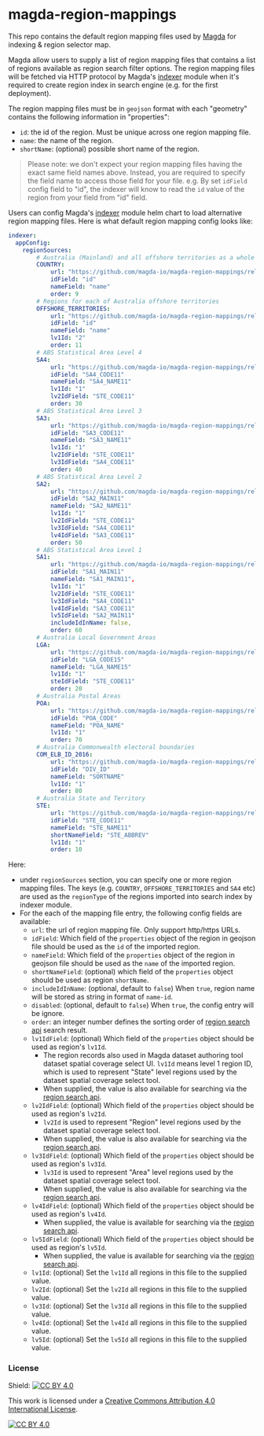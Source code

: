 # magda-region-mappings

This repo contains the default region mapping files used by [Magda](https://github.com/magda-io/magda) for indexing &amp; region selector map.

Magda allow users to supply a list of region mapping files that contains a list of regions available as region search filter options. The region mapping files will be fetched via HTTP protocol by Magda's [indexer](https://github.com/magda-io/magda/tree/main/deploy/helm/internal-charts/indexer) module when it's required to create region index in search engine (e.g. for the first deployment).

The region mapping files must be in `geojson` format with each "geometry" contains the following information in "properties":
- `id`: the id of the region. Must be unique across one region mapping file.
- `name`: the name of the region.
- `shortName`: (optional) possible short name of the region.

> Please note: we don't expect your region mapping files having the exact same field names above. Instead, you are required to specify the field name to access those field for your file. e.g. By set `idField` config field to "id", the indexer will know to read the `id` value of the region from your field from "id" field.

Users can config Magda's [indexer](https://github.com/magda-io/magda/tree/main/deploy/helm/internal-charts/indexer) module helm chart to load alternative region mapping files. Here is what default region mapping config looks like:

```yaml
indexer:
  appConfig:
    regionSources:
        # Australia (Mainland) and all offshore territories as a whole
        COUNTRY:
            url: "https://github.com/magda-io/magda-region-mappings/releases/download/v1.0.0/country.geojson"
            idField: "id"
            nameField: "name"
            order: 9
        # Regions for each of Australia offshore territories
        OFFSHORE_TERRITORIES:
            url: "https://github.com/magda-io/magda-region-mappings/releases/download/v1.0.0/off-shore-territories.geojson"
            idField: "id"
            nameField: "name"
            lv1Id: "2"
            order: 11
        # ABS Statistical Area Level 4
        SA4:
            url: "https://github.com/magda-io/magda-region-mappings/releases/download/v1.0.0/SA4.geojson"
            idField: "SA4_CODE11"
            nameField: "SA4_NAME11"
            lv1Id: "1"
            lv2IdField: "STE_CODE11"
            order: 30
        # ABS Statistical Area Level 3
        SA3:
            url: "https://github.com/magda-io/magda-region-mappings/releases/download/v1.0.0/SA3.geojson"
            idField: "SA3_CODE11"
            nameField: "SA3_NAME11"
            lv1Id: "1"
            lv2IdField: "STE_CODE11"
            lv3IdField: "SA4_CODE11"
            order: 40
        # ABS Statistical Area Level 2
        SA2:
            url: "https://github.com/magda-io/magda-region-mappings/releases/download/v1.0.0/SA2.geojson"
            idField: "SA2_MAIN11"
            nameField: "SA2_NAME11"
            lv1Id: "1"
            lv2IdField: "STE_CODE11"
            lv3IdField: "SA4_CODE11"
            lv4IdField: "SA3_CODE11"
            order: 50
        # ABS Statistical Area Level 1
        SA1:
            url: "https://github.com/magda-io/magda-region-mappings/releases/download/v1.0.0/SA1.geojson"
            idField: "SA1_MAIN11"
            nameField: "SA1_MAIN11",
            lv1Id: "1"
            lv2IdField: "STE_CODE11"
            lv3IdField: "SA4_CODE11"
            lv4IdField: "SA3_CODE11"
            lv5IdField: "SA2_MAIN11"
            includeIdInName: false,
            order: 60
        # Australia Local Government Areas
        LGA:
            url: "https://github.com/magda-io/magda-region-mappings/releases/download/v1.0.0/LGA.geojson"
            idField: "LGA_CODE15"
            nameField: "LGA_NAME15"
            lv1Id: "1"
            steIdField: "STE_CODE11"
            order: 20
        # Australia Postal Areas
        POA:
            url: "https://github.com/magda-io/magda-region-mappings/releases/download/v1.0.0/POA.geojson"
            idField: "POA_CODE"
            nameField: "POA_NAME"
            lv1Id: "1"
            order: 70
        # Australia Commonwealth electoral boundaries
        COM_ELB_ID_2016:
            url: "https://github.com/magda-io/magda-region-mappings/releases/download/v1.0.0/COM_ELB_ID_2016.geojson"
            idField: "DIV_ID"
            nameField: "SORTNAME"
            lv1Id: "1"
            order: 80
        # Australia State and Territory
        STE:
            url: "https://github.com/magda-io/magda-region-mappings/releases/download/v1.0.0/STE.simplified.geojson"
            idField: "STE_CODE11"
            nameField: "STE_NAME11"
            shortNameField: "STE_ABBREV"
            lv1Id: "1"
            order: 10
```

Here:
- under `regionSources` section, you can specify one or more region mapping files. The keys (e.g. `COUNTRY`, `OFFSHORE_TERRITORIES` and  `SA4` etc) are used as the `regionType` of the regions imported into search index by indexer module.
- For the each of the mapping file entry, the following config fields are available:
  - `url`: the url of region mapping file. Only support http/https URLs.
  - `idField`: Which field of the `properties` object of the region in geojson file should be used as the `id` of the imported region.
  - `nameField`: Which field of the `properties` object of the region in geojson file should be used as the `name` of the imported region.
  - `shortNameField`: (optional) which field of the `properties` object should be used as region `shortName`.
  - `includeIdInName`: (optional, default to `false`) When `true`, region name will be stored as string in format of `name-id`.
  - `disabled`: (optional, default to `false`) When `true`, the config entry will be ignore.
  - `order`: an integer number defines the sorting order of [region search api](https://dev.ai4m-p11.magda.io/api/v0/apidocs/index.html#api-Search-GetV0SearchRegions) search result.
  - `lv1IdField`: (optional) Which field of the `properties` object should be used as region's `lv1Id`.
    - The region records also used in Magda dataset authoring tool dataset spatial coverage select UI. `lv1Id` means level 1 region ID, which is used to represent "State" level regions used by the dataset spatial coverage select tool.
    - When supplied, the value is also available for searching via the [region search api](https://dev.ai4m-p11.magda.io/api/v0/apidocs/index.html#api-Search-GetV0SearchRegions).
  - `lv2IdField`: (optional) Which field of the `properties` object should be used as region's `lv2Id`.
    - `lv2Id` is used to represent "Region" level regions used by the dataset spatial coverage select tool.
    - When supplied, the value is also available for searching via the [region search api](https://dev.ai4m-p11.magda.io/api/v0/apidocs/index.html#api-Search-GetV0SearchRegions).
  - `lv3IdField`: (optional) Which field of the `properties` object should be used as region's `lv3Id`.
    - `lv3Id` is used to represent "Area" level regions used by the dataset spatial coverage select tool.
    - When supplied, the value is also available for searching via the [region search api](https://dev.ai4m-p11.magda.io/api/v0/apidocs/index.html#api-Search-GetV0SearchRegions).
  - `lv4IdField`: (optional) Which field of the `properties` object should be used as region's `lv4Id`.
    - When supplied, the value is available for searching via the [region search api](https://dev.ai4m-p11.magda.io/api/v0/apidocs/index.html#api-Search-GetV0SearchRegions).
  - `lv5IdField`: (optional) Which field of the `properties` object should be used as region's `lv5Id`.
    - When supplied, the value is available for searching via the [region search api](https://dev.ai4m-p11.magda.io/api/v0/apidocs/index.html#api-Search-GetV0SearchRegions).
  - `lv1Id`: (optional) Set the `lv1Id` all regions in this file to the supplied value.
  - `lv2Id`: (optional) Set the `lv2Id` all regions in this file to the supplied value.
  - `lv3Id`: (optional) Set the `lv3Id` all regions in this file to the supplied value.
  - `lv4Id`: (optional) Set the `lv4Id` all regions in this file to the supplied value.
  - `lv5Id`: (optional) Set the `lv5Id` all regions in this file to the supplied value.


### License

Shield: [![CC BY 4.0][cc-by-shield]][cc-by]

This work is licensed under a
[Creative Commons Attribution 4.0 International License][cc-by].

[![CC BY 4.0][cc-by-image]][cc-by]

[cc-by]: http://creativecommons.org/licenses/by/4.0/
[cc-by-image]: https://i.creativecommons.org/l/by/4.0/88x31.png
[cc-by-shield]: https://img.shields.io/badge/License-CC%20BY%204.0-lightgrey.svg
